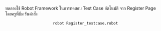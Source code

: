 ทดลองใช้ Robot Framework ในการทดสอบ Test Case อัตโนมัติ
จาก Register Page โดยครูพี่บีม
รันคำสั่ง
<div align="center"> 
  <pre><code> robot Register_testcase.robot</code></pre>
</div>
